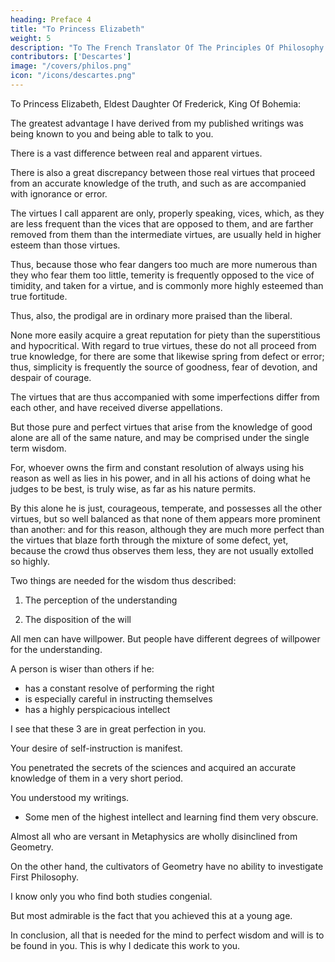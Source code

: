 ```yaml
---
heading: Preface 4
title: "To Princess Elizabeth"
weight: 5
description: "To The French Translator Of The Principles Of Philosophy Serving For A Preface"
contributors: ['Descartes']
image: "/covers/philos.png"
icon: "/icons/descartes.png"
---
```




To Princess Elizabeth, Eldest Daughter Of Frederick, King Of Bohemia:

<!-- , COUNT PALATINE, AND ELECTOR OF THE SACRED ROMAN EMPIRE. -->

The greatest advantage I have derived from my published writings was being known to you and being able to talk to you.

<!-- has arisen from my having, through means of them, become known to your Highness, -->

<!-- and thus been privileged to hold occasional converse with one in whom so many rare and estimable qualities are united, as to lead me to believe I should do service to the public by proposing them as an example to posterity. 

It would ill become me to flatter, or to give expression to anything of which I had no certain knowledge, especially in the first pages of a work in which I aim at laying down the principles of truth. And the generous modesty that is conspicuous in all your actions, assures me that the frank and simple judgment of a man who only writes what he believes will be more agreeable to you than the ornate laudations of those who have studied the art of compliment. -->

<!-- This is why I will give insertion to nothing in this letter for which I have not the certainty both of experience and reason; and in the exordium, as in the rest of the work, I will write only as becomes a philosopher. -->

There is a vast difference between real and apparent virtues.

There is also a great discrepancy between those real virtues that proceed from an accurate knowledge of the truth, and such as are accompanied with ignorance or error.

The virtues I call apparent are only, properly speaking, vices, which, as they are less frequent than the vices that are opposed to them, and are farther removed from them than the intermediate virtues, are usually held in higher esteem than those virtues.

Thus, because those who fear dangers too much are more numerous than they who fear them too little, temerity is frequently opposed to the vice of timidity, and taken for a virtue, and is commonly more highly esteemed than true fortitude.

Thus, also, the prodigal are in ordinary more praised than the liberal.

None more easily acquire a great reputation for piety than the superstitious and hypocritical. With regard to true virtues, these do not all proceed from true knowledge, for there are some that likewise spring from defect or error; thus, simplicity is frequently the source of goodness, fear of devotion, and despair of courage. 

The virtues that are thus accompanied with some imperfections differ from each other, and have received diverse appellations. 

But those pure and perfect virtues that arise from the knowledge of good alone are all of the same nature, and may be comprised under the single term wisdom.

For, whoever owns the firm and constant resolution of always using his reason as well as lies in his power, and in all his actions of doing what he judges to be best, is truly wise, as far as his nature permits.

By this alone he is just, courageous, temperate, and possesses all the other virtues, but so well balanced as that none of them appears more prominent than another: and for this reason, although they are much more perfect than the virtues that blaze forth through the mixture of some defect, yet, because the crowd thus observes them less, they are not usually extolled so highly. 

Two things are needed for the wisdom thus described:

1. The perception of the understanding 

2. The disposition of the will


All men can have willpower. But people have different degrees of willpower for the understanding.  

<!-- The difference in the will in understanding  of some is inferior to that of others. -->

<!-- Those who have only an inferior understanding may be as perfectly wise as their nature permits, and may render themselves highly acceptable to God by their virtue, provided they preserve always a firm and constant resolution to do all that they shall judge to be right, and to omit nothing that may lead them to the knowledge of the duties of which they are ignorant; -->

A person is wiser than others if he:
- has a constant resolve of performing the right
- is especially careful in instructing themselves
- has a highly perspicacious intellect

I see that these 3 are in great perfection in you. 

Your desire of self-instruction is manifest.

<!-- , from the circumstance that neither the amusements of the court, nor the accustomed mode of educating ladies, which ordinarily condemns them to ignorance, have been sufficient to prevent you from studying with much care all that is best in the arts and sciences;  -->

<!-- The incomparable perspicacity of your intellect is evinced by this, that  -->

You penetrated the secrets of the sciences and acquired an accurate knowledge of them in a very short period. 

You understood my writings.
<!-- But of the vigour of your intellect I have a still stronger proof, and one peculiar to myself, in that I have never yet met any one who understood so generally and so well as yourself all that is contained in my writings.  -->
- Some men of the highest intellect and learning find them very obscure.

Almost all who are versant in Metaphysics are wholly disinclined from Geometry.

On the other hand, the cultivators of Geometry have no ability to investigate First Philosophy.

I know only you who find both studies congenial. 

<!-- insomuch that I can say with truth I know but one mind, and that is your own, to which both studies are alike congenial, and which I therefore, with propriety, designate incomparable.  -->

<!-- But what most of all enhances my admiration is, that so accurate and varied an acquaintance with the whole circle of the sciences is not found in some aged doctor who has employed many years in contemplation, but in a Princess still young, and whose countenance and years would more fitly represent one of the Graces than a Muse or the sage Minerva. -->

But most admirable is the fact that you achieved this at a young age. 

In conclusion, all that is needed for the mind to perfect wisdom and will is to be found in you. This is why I dedicate this work to you.

<!-- , but also all that can be required on the part of the will or the manners, in which benignity and gentleness are so conjoined with majesty that, though fortune has attacked you with continued injustice, it has failed either to irritate or crush you. -->

<!-- And this constrains me to such veneration that I not only think this work due to you, since it treats of philosophy which is the study of wisdom, but likewise feel not more zeal for my reputation as a philosopher than pleasure in subscribing myself -->

